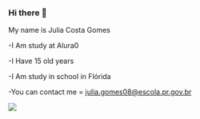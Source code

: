 ### Hi there 👋

My name is Julia Costa Gomes

-I Am study at Alura0

-I Have 15 old years

-I Am study in school in Flórida

-You can contact me = 
julia.gomes08@escola.pr.gov.br

![](https://tenor.com/pt-BR/view/dance-dance-moves-kid-black-kid-vibe-gif-22169658)
